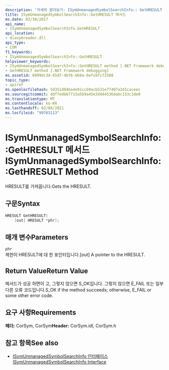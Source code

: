 ```yaml
---
description: '자세히 알아보기: ISymUnmanagedSymbolSearchInfo:: GetHRESULT 메서드'
title: ISymUnmanagedSymbolSearchInfo::GetHRESULT 메서드
ms.date: 03/30/2017
api_name:
- ISymUnmanagedSymbolSearchInfo.GetHRESULT
api_location:
- diasymreader.dll
api_type:
- COM
f1_keywords:
- ISymUnmanagedSymbolSearchInfo::GetHRESULT
helpviewer_keywords:
- ISymUnmanagedSymbolSearchInfo::GetHRESULT method [.NET Framework debugging]
- GetHRESULT method [.NET Framework debugging]
ms.assetid: 6999dc3d-65d7-4bf6-bb0a-6efc0fc72588
topic_type:
- apiref
ms.openlocfilehash: 5d351d84ba4e91ccb9acb531e77407a2d1caceec
ms.sourcegitcommit: ddf7edb67715a5b9a45e3dd44536dabc153c1de0
ms.translationtype: MT
ms.contentlocale: ko-KR
ms.lasthandoff: 02/06/2021
ms.locfileid: "99763113"
---
```

# <a name="isymunmanagedsymbolsearchinfogethresult-method"></a><span data-ttu-id="90304-103">ISymUnmanagedSymbolSearchInfo::GetHRESULT 메서드</span><span class="sxs-lookup"><span data-stu-id="90304-103">ISymUnmanagedSymbolSearchInfo::GetHRESULT Method</span></span>

<span data-ttu-id="90304-104">HRESULT를 가져옵니다.</span><span class="sxs-lookup"><span data-stu-id="90304-104">Gets the HRESULT.</span></span>  
  
## <a name="syntax"></a><span data-ttu-id="90304-105">구문</span><span class="sxs-lookup"><span data-stu-id="90304-105">Syntax</span></span>  
  
```cpp  
HRESULT GetHRESULT(  
    [out] HRESULT *phr);  
```  
  
## <a name="parameters"></a><span data-ttu-id="90304-106">매개 변수</span><span class="sxs-lookup"><span data-stu-id="90304-106">Parameters</span></span>  

 `phr`  
 <span data-ttu-id="90304-107">제한이 HRESULT에 대 한 포인터입니다.</span><span class="sxs-lookup"><span data-stu-id="90304-107">[out] A pointer to the HRESULT.</span></span>  
  
## <a name="return-value"></a><span data-ttu-id="90304-108">Return Value</span><span class="sxs-lookup"><span data-stu-id="90304-108">Return Value</span></span>  

 <span data-ttu-id="90304-109">메서드가 성공 하면이 고, 그렇지 않으면 S_OK입니다. 그렇지 않으면 E_FAIL 또는 일부 다른 오류 코드입니다.</span><span class="sxs-lookup"><span data-stu-id="90304-109">S_OK if the method succeeds; otherwise, E_FAIL or some other error code.</span></span>  
  
## <a name="requirements"></a><span data-ttu-id="90304-110">요구 사항</span><span class="sxs-lookup"><span data-stu-id="90304-110">Requirements</span></span>  

 <span data-ttu-id="90304-111">**헤더:** CorSym, CorSym</span><span class="sxs-lookup"><span data-stu-id="90304-111">**Header:** CorSym.idl, CorSym.h</span></span>  
  
## <a name="see-also"></a><span data-ttu-id="90304-112">참고 항목</span><span class="sxs-lookup"><span data-stu-id="90304-112">See also</span></span>

- [<span data-ttu-id="90304-113">ISymUnmanagedSymbolSearchInfo 인터페이스</span><span class="sxs-lookup"><span data-stu-id="90304-113">ISymUnmanagedSymbolSearchInfo Interface</span></span>](isymunmanagedsymbolsearchinfo-interface.md)
